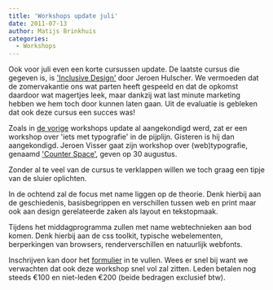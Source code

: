 ```yaml
---
title: 'Workshops update juli'
date: 2011-07-13
author: Matijs Brinkhuis
categories:
  - Workshops
---
```


Ook voor juli even een korte cursussen update. De laatste cursus die gegeven is, is ['Inclusive Design'](/cursussen/inclusive-design-jeroen-hulscher) door Jeroen Hulscher. We vermoeden dat de zomervakantie ons wat parten heeft gespeeld en dat de opkomst daardoor wat magertjes leek, maar dankzij wat last minute marketing hebben we hem toch door kunnen laten gaan. Uit de evaluatie is gebleken dat ook deze cursus een succes was!

Zoals in [de vorige](/blog/2011/06/cursussen-update-juni) workshops update al aangekondigd werd, zat er een workshop over 'iets met typografie' in de pijplijn. Gisteren is hij dan aangekondigd. Jeroen Visser gaat zijn workshop over (web)typografie, genaamd ['Counter Space'](/workshops/counter-space-jeroen-visser), geven op 30 augustus.

Zonder al te veel van de cursus te verklappen willen we toch graag een tipje van de sluier oplichten.

In de ochtend zal de focus met name liggen op de theorie. Denk hierbij aan de geschiedenis, basisbegrippen en verschillen tussen web en print maar ook aan design gerelateerde zaken als layout en tekstopmaak.

Tijdens het middagprogramma zullen met name webtechnieken aan bod komen. Denk hierbij aan de css toolkit, typische webelementen, berperkingen van browsers, renderverschillen en natuurlijk webfonts.

Inschrijven kan door het [formulier](/workshops/counter-space-jeroen-visser) in te vullen. Wees er snel bij want we verwachten dat ook deze workshop snel vol zal zitten. Leden betalen nog steeds €100 en niet-leden €200 (beide bedragen exclusief btw).

